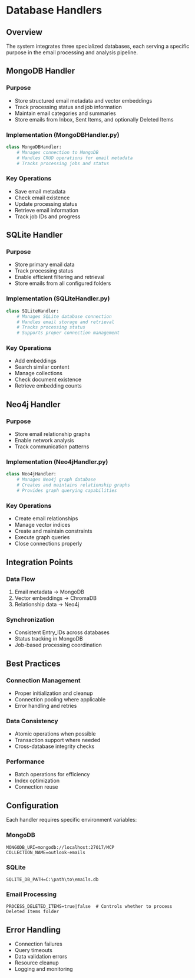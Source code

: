 # Database Handlers

## Overview

The system integrates three specialized databases, each serving a specific purpose in the email processing and analysis pipeline.

## MongoDB Handler

### Purpose
- Store structured email metadata and vector embeddings
- Track processing status and job information
- Maintain email categories and summaries
- Store emails from Inbox, Sent Items, and optionally Deleted Items

### Implementation (MongoDBHandler.py)
```python
class MongoDBHandler:
    # Manages connection to MongoDB
    # Handles CRUD operations for email metadata
    # Tracks processing jobs and status
```

### Key Operations
- Save email metadata
- Check email existence
- Update processing status
- Retrieve email information
- Track job IDs and progress

## SQLite Handler

### Purpose
- Store primary email data
- Track processing status
- Enable efficient filtering and retrieval
- Store emails from all configured folders

### Implementation (SQLiteHandler.py)
```python
class SQLiteHandler:
    # Manages SQLite database connection
    # Handles email storage and retrieval
    # Tracks processing status
    # Supports proper connection management
```

### Key Operations
- Add embeddings
- Search similar content
- Manage collections
- Check document existence
- Retrieve embedding counts

## Neo4j Handler

### Purpose
- Store email relationship graphs
- Enable network analysis
- Track communication patterns

### Implementation (Neo4jHandler.py)
```python
class Neo4jHandler:
    # Manages Neo4j graph database
    # Creates and maintains relationship graphs
    # Provides graph querying capabilities
```

### Key Operations
- Create email relationships
- Manage vector indices
- Create and maintain constraints
- Execute graph queries
- Close connections properly

## Integration Points

### Data Flow
1. Email metadata → MongoDB
2. Vector embeddings → ChromaDB
3. Relationship data → Neo4j

### Synchronization
- Consistent Entry_IDs across databases
- Status tracking in MongoDB
- Job-based processing coordination

## Best Practices

### Connection Management
- Proper initialization and cleanup
- Connection pooling where applicable
- Error handling and retries

### Data Consistency
- Atomic operations when possible
- Transaction support where needed
- Cross-database integrity checks

### Performance
- Batch operations for efficiency
- Index optimization
- Connection reuse

## Configuration

Each handler requires specific environment variables:


### MongoDB
```
MONGODB_URI=mongodb://localhost:27017/MCP
COLLECTION_NAME=outlook-emails
```

### SQLite
```
SQLITE_DB_PATH=C:\path\to\emails.db
```

### Email Processing
```
PROCESS_DELETED_ITEMS=true|false  # Controls whether to process Deleted Items folder
```

## Error Handling

- Connection failures
- Query timeouts
- Data validation errors
- Resource cleanup
- Logging and monitoring
